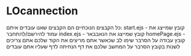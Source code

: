 # LOcannection
כל הקבצים הנוכחיים הם הקבצים שאנו עובדים איתם:
start.ejs - קובץ שמייצג את עמוד להירשם/להתחבר
index.ejs - קובץ שמייצג את הנאבבאר
homePage.ejs - קובץ עבודה על הסרבר
שימו לב שכאשר אתם מריצים את הקוד שלכם אתם צריכים לשנות בקובץ הסרבר על המחשב שלכם את דף הנחיתה לדף שעליו אתם עובדים
